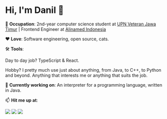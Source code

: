 # Hi, I'm Danil 👋

📖 **Occupation**: 2nd-year computer science student at [UPN Veteran Jawa Timur](https://upnjatim.ac.id) | Frontend Engineer at [Alinamed Indonesia](https://github.com/Alinamed-Indonesia)

❤️ **Love**: Software engineering, open source, cats.

🛠️ **Tools**:

Day to day job? TypeScript & React.

Hobby? I pretty much use just about anything, from Java, to C++, to Python and beyond. Anything that interests me or anything that suits the job.

🔭 **Currently working on**:
An interpreter for a programming language, written in Java.

📫 **Hit me up at**:

[![](http://img.shields.io/badge/-LinkedIn-lightgrey?logo=linkedin&style=flat&logoColor=white&color=0077B5)](https://linkedin.com/in/danilhendrasr) 
[![](http://img.shields.io/badge/-Twitter-lightgrey?logo=twitter&style=flat&logoColor=white&color=1DA1F2)](https://twitter.com/danilhendrasr) 
[![](http://img.shields.io/badge/-Email-lightgrey?logo=gmail&style=flat&logoColor=white&color=D14836)](mailto:danilhendrasr@gmail.com)

<!--
**danilhendras/danilhendras** is a ✨ _special_ ✨ repository because its `README.md` (this file) appears on your GitHub profile.

Here are some ideas to get you started:

- 🔭 I’m currently working on ...
- 🌱 I’m currently learning ...
- 👯 I’m looking to collaborate on ...
- 🤔 I’m looking for help with ...
- 💬 Ask me about ...
- 📫 How to reach me: ...
- 😄 Pronouns: ...
- ⚡ Fun fact: ...
-->

